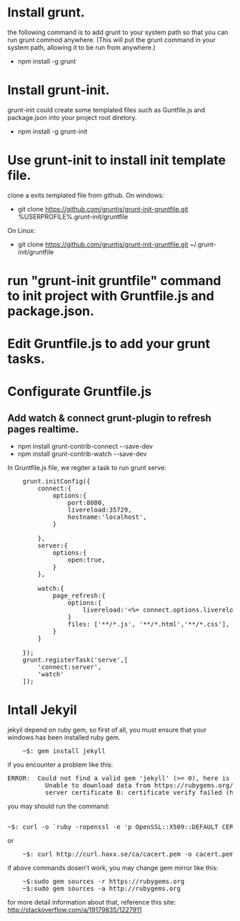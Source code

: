 # Install grunt.
the following command is to add grunt to your system path so that you can run grunt commod anywhere.
(This will put the grunt command in your system path, allowing it to be run from anywhere.)
- npm install -g grunt 

# Install grunt-init.
grunt-init could create some templated files such as Guntfile.js and package.json into your project root diretory.
- npm install -g grunt-init

# Use grunt-init to install init template file.

clone a exits templated file from github.
On windows:
- git clone https://github.com/gruntjs/grunt-init-gruntfile.git %USERPROFILE%.grunt-init/gruntfile
	
On Linux:
- git clone https://github.com/gruntjs/grunt-init-gruntfile.git ~/.grunt-init/gruntfile

# run "grunt-init gruntfile" command to init project with Gruntfile.js and package.json.

# Edit Gruntfile.js to add your grunt tasks.

# Configurate Gruntfile.js
## Add watch & connect grunt-plugin to refresh pages realtime.
- npm install grunt-contrib-connect --save-dev
- npm install grunt-contrib-watch --save-dev

In Gruntfile.js file, we regiter a task to run grunt serve:
<pre>
	grunt.initConfig({
		connect:{
			options:{
				port:8080,
				livereload:35729,
				hostname:'localhost',
			}

		},
		server:{
			options:{
				open:true,
			}
		},
		
		watch:{
			page_refresh:{
				options:{
					livereload:'&lt;%= connect.options.livereload%>'
				}
				files: ['**/*.js', '**/*.html','**/*.css'],
			}
		}

	});
	grunt.registerTask('serve',[
		'connect:server',
		'watch'
	]);
</pre>

# Intall Jekyil
jekyil depend on ruby gem, so first of all, you must ensure that your windows has been installed ruby gem.
<pre>
	~$: gem install jekyll
</pre>
if you encounter a problem like this:
<pre>
ERROR:  Could not find a valid gem 'jekyll' (>= 0), here is why:
          Unable to download data from https://rubygems.org/ - SSL_connect returned=1 errno=0 state=SSLv3 read 
          server certificate B: certificate verify failed (https://api.rubygems.org/latest_specs.4.8.gz)
</pre>
you may should run the command:
<pre> 
~$: curl -o `ruby -ropenssl -e 'p OpenSSL::X509::DEFAULT_CERT_FILE' |tr -d \"` http://curl.haxx.se/ca/cacert.pem
</pre>
or
<pre>
	~$: curl http://curl.haxx.se/ca/cacert.pem -o cacert.pem
</pre>
if above commands dosen't work, you may change gem mirror like this: 
<pre>
	~$:sudo gem sources -r https://rubygems.org
	~$:sudo gem sources -a http://rubygems.org  
</pre>
for more detail information about that, reference this site:
<a href="http://stackoverflow.com/a/19179835/1227911">http://stackoverflow.com/a/19179835/1227911</a>
